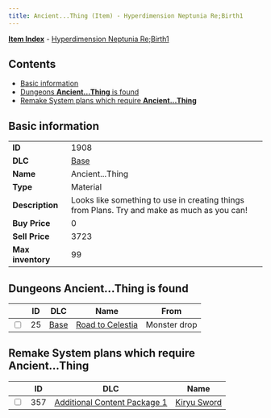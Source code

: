 ```yaml
---
title: Ancient...Thing (Item) - Hyperdimension Neptunia Re;Birth1
---
```


[**Item Index**](/neptunia/rb1/item/index.html) - [Hyperdimension Neptunia Re;Birth1](/neptunia/rb1)

## Contents

- [Basic information](#basic-information)
- [Dungeons **Ancient...Thing** is found](#dungeons-ancientthing-is-found)
- [Remake System plans which require **Ancient...Thing**](#remake-system-plans-which-require-ancientthing)
## Basic information

|   |   |
| -- | -- |
| **ID** | 1908 |
| **DLC** | [Base](/neptunia/rb1/dlc/1-base.html) |
| **Name** | Ancient...Thing |
| **Type** | Material |
| **Description** | Looks like something to use in creating things from Plans. Try and make as much as you can! |
| **Buy Price** | 0 |
| **Sell Price** | 3723 |
| **Max inventory** | 99 |


## Dungeons **Ancient...Thing** is found

|    | ID | DLC | Name | From |
| -- | -- | --- | ---- | ---- |
| <input type="checkbox" id="rb1-dungeon-1-25" class="trackbox" /> | 25 | [Base](/neptunia/rb1/dlc/1-base.html) | [Road to Celestia](/neptunia/rb1/dungeon/1-25-road-to-celestia.html) | Monster drop |


## Remake System plans which require **Ancient...Thing**

|    | ID | DLC | Name |
| -- | -- | --- | ---- |
| <input type="checkbox" id="rb1-quest-10-357" class="trackbox" /> | 357 | [Additional Content Package 1](/neptunia/rb1/dlc/10-pack1.html) | [Kiryu Sword](/neptunia/rb1/quest/10-357-kiryu-sword.html) |

